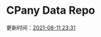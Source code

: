 # CPany Data Repo

<!-- START_SECTION: update_time -->
更新时间：[2021-08-11 23:31](https://www.timeanddate.com/worldclock/fixedtime.html?msg=Fetch+data&iso=20210811T233105&p1=237)
<!-- END_SECTION: update_time -->
